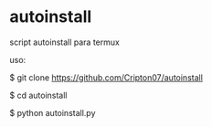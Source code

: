 # autoinstall

script autoinstall para termux 

uso:

$ git clone https://github.com/Cripton07/autoinstall

$ cd autoinstall

$ python autoinstall.py
